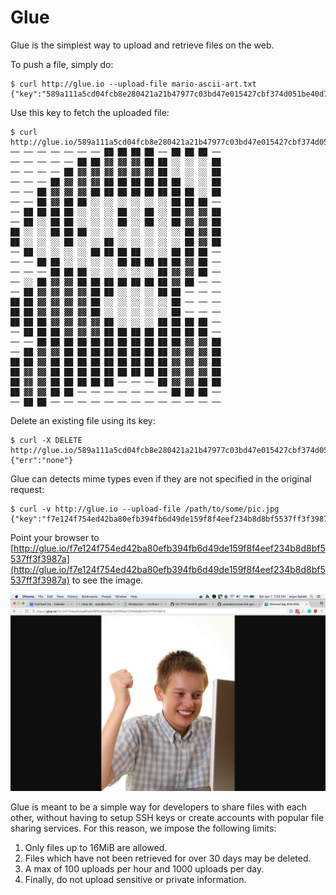 # Glue

Glue is the simplest way to upload and retrieve files on the web. 

To push a file, simply do: 

```
$ curl http://glue.io --upload-file mario-ascii-art.txt 
{"key":"589a111a5cd04fcb8e280421a21b47977c03bd47e015427cbf374d051be40d7f"}
```
Use this key to fetch the uploaded file:

```
$ curl http://glue.io/589a111a5cd04fcb8e280421a21b47977c03bd47e015427cbf374d051be40d7f
── ── ── ── ── ── ── ██ ██ ██ ██ ── ██ ██ ██ ── 
── ── ── ── ── ██ ██ ▓▓ ▓▓ ▓▓ ██ ██ ░░ ░░ ░░ ██ 
── ── ── ── ██ ▓▓ ▓▓ ▓▓ ▓▓ ▓▓ ▓▓ ██ ░░ ░░ ░░ ██ 
── ── ── ██ ▓▓ ▓▓ ▓▓ ██ ██ ██ ██ ██ ██ ░░ ░░ ██ 
── ── ██ ▓▓ ▓▓ ▓▓ ██ ██ ██ ██ ██ ██ ██ ██ ░░ ██ 
── ── ██ ▓▓ ██ ██ ░░ ░░ ░░ ░░ ░░ ░░ ██ ██ ██ ── 
── ██ ██ ██ ██ ░░ ░░ ░░ ██ ░░ ██ ░░ ██ ▓▓ ▓▓ ██ 
── ██ ░░ ██ ██ ░░ ░░ ░░ ██ ░░ ██ ░░ ██ ▓▓ ▓▓ ██ 
██ ░░ ░░ ██ ██ ██ ░░ ░░ ░░ ░░ ░░ ░░ ░░ ██ ▓▓ ██ 
██ ░░ ░░ ░░ ██ ░░ ░░ ██ ░░ ░░ ░░ ░░ ░░ ██ ▓▓ ██ 
── ██ ░░ ░░ ░░ ░░ ██ ██ ██ ██ ░░ ░░ ██ ██ ██ ── 
── ── ██ ██ ░░ ░░ ░░ ░░ ██ ██ ██ ██ ██ ▓▓ ██ ── 
── ── ── ██ ██ ██ ░░ ░░ ░░ ░░ ░░ ██ ▓▓ ▓▓ ██ ── 
── ░░ ██ ▓▓ ▓▓ ██ ██ ██ ██ ██ ██ ██ ▓▓ ██ ── ── 
── ██ ▓▓ ▓▓ ▓▓ ▓▓ ██ ██ ░░ ░░ ░░ ██ ██ ── ── ── 
██ ██ ▓▓ ▓▓ ▓▓ ▓▓ ██ ░░ ░░ ░░ ░░ ░░ ██ ── ── ── 
██ ██ ▓▓ ▓▓ ▓▓ ▓▓ ██ ░░ ░░ ░░ ░░ ░░ ██ ── ── ── 
██ ██ ██ ▓▓ ▓▓ ▓▓ ▓▓ ██ ░░ ░░ ░░ ██ ██ ██ ██ ── 
── ██ ██ ██ ▓▓ ▓▓ ▓▓ ██ ██ ██ ██ ██ ██ ██ ██ ── 
── ── ██ ██ ██ ██ ██ ██ ██ ██ ██ ██ ██ ▓▓ ▓▓ ██ 
── ██ ▓▓ ▓▓ ██ ██ ██ ██ ██ ██ ██ ██ ▓▓ ▓▓ ▓▓ ██ 
██ ██ ▓▓ ██ ██ ██ ██ ██ ██ ██ ██ ██ ▓▓ ▓▓ ▓▓ ██ 
██ ▓▓ ▓▓ ██ ██ ██ ██ ██ ██ ██ ██ ██ ▓▓ ▓▓ ▓▓ ██ 
██ ▓▓ ▓▓ ██ ██ ██ ██ ██ ── ── ── ██ ▓▓ ▓▓ ██ ██ 
██ ▓▓ ▓▓ ██ ██ ── ── ── ── ── ── ── ██ ██ ██ ── 
── ██ ██ ── ── ── ── ── ── ── ── ── ── ── ── ──

```

Delete an existing file using its key: 

```
$ curl -X DELETE http://glue.io/589a111a5cd04fcb8e280421a21b47977c03bd47e015427cbf374d051be40d7f
{"err":"none"}
```

Glue can detects mime types even if they are not specified in the original request:

```
$ curl -v http://glue.io --upload-file /path/to/some/pic.jpg
{"key":"f7e124f754ed42ba80efb394fb6d49de159f8f4eef234b8d8bf5537ff3f3987a"}
```

Point your browser to [http://glue.io/f7e124f754ed42ba80efb394fb6d49de159f8f4eef234b8d8bf5537ff3f3987a](http://glue.io/f7e124f754ed42ba80efb394fb6d49de159f8f4eef234b8d8bf5537ff3f3987a) to see the image.

![Render images in browser](https://raw.githubusercontent.com/wicknicks/uploads/master/success-kid-glue.png)


Glue is meant to be a simple way for developers to share files with each other, without having to setup SSH keys or create accounts with popular file sharing services. For this reason, we impose the following limits:

1. Only files up to 16MiB are allowed.
2. Files which have not been retrieved for over 30 days may be deleted.
3. A max of 100 uploads per hour and 1000 uploads per day.
4. Finally, do not upload sensitive or private information. 
